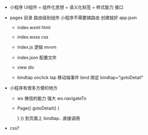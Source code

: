 - 小程序
    UI组件 = 组件化思想 + 语义化标签 + 样式能力
    接口 

- pages 目录 路由级别组件
    小程序不需要搞路由
    创建就好
    app.json
    - index.wxml html
    - index.wxss  css
    - index.js  逻辑  mvvm
    - index.json  配置文件

    - view div
    - bindtap onclick
        tap 移动端事件
        bind 绑定  bindtap="gotoDetail"

- 小程序有很多方便的地方
    - wx 微信的能力  强大
        wx.navigateTo
    - Page({
        gotoDetail() {

        }
    })
        到页面上 bindtap.. 直接调用

- css?  

